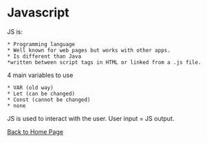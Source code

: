 # Javascript

JS is:

    * Programming language
    * Well known for web pages but works with other apps.
    * Is different than Java
    *written between script tags in HTML or linked from a .js file.

4 main variables to use

    * VAR (old way)
    * Let (can be changed)
    * Const (cannot be changed)
    * none

JS is used to interact with the user. User input = JS output.

[Back to Home Page](README.md)
